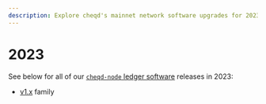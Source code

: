 ```yaml
---
description: Explore cheqd's mainnet network software upgrades for 2023.
---
```


# 2023

See below for all of our [`cheqd-node` ledger software](https://github.com/cheqd/cheqd-node/) releases in 2023:

* [v1.x](1.x.md) family
